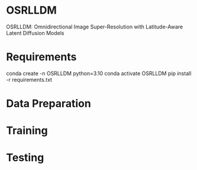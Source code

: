 # OSRLLDM
OSRLLDM: Omnidirectional Image Super-Resolution with Latitude-Aware Latent Diffusion Models

# Requirements

conda create -n OSRLLDM python=3.10
conda activate OSRLLDM
pip install -r requirements.txt

# Data Preparation


# Training


# Testing
